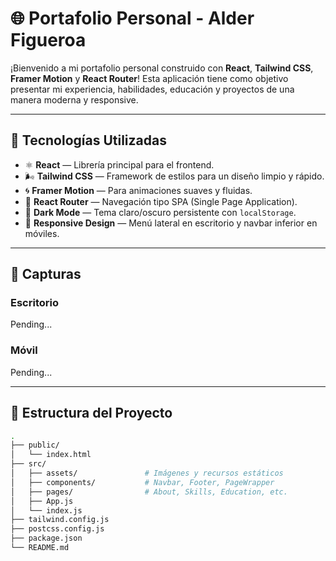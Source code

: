 # 🌐 Portafolio Personal - Alder Figueroa

¡Bienvenido a mi portafolio personal construido con **React**, **Tailwind CSS**, **Framer Motion** y **React Router**! Esta aplicación tiene como objetivo presentar mi experiencia, habilidades, educación y proyectos de una manera moderna y responsive.

---

## 🚀 Tecnologías Utilizadas

- ⚛️ **React** — Librería principal para el frontend.
- 🌬️ **Tailwind CSS** — Framework de estilos para un diseño limpio y rápido.
- 🌀 **Framer Motion** — Para animaciones suaves y fluidas.
- 🔀 **React Router** — Navegación tipo SPA (Single Page Application).
- 🌙 **Dark Mode** — Tema claro/oscuro persistente con `localStorage`.
- 📱 **Responsive Design** — Menú lateral en escritorio y navbar inferior en móviles.

---

## 📸 Capturas

### Escritorio
Pending...

### Móvil
Pending...

---

## 🧭 Estructura del Proyecto

```bash
.
├── public/
│   └── index.html
├── src/
│   ├── assets/               # Imágenes y recursos estáticos
│   ├── components/           # Navbar, Footer, PageWrapper
│   ├── pages/                # About, Skills, Education, etc.
│   ├── App.js
│   └── index.js
├── tailwind.config.js
├── postcss.config.js
├── package.json
└── README.md
